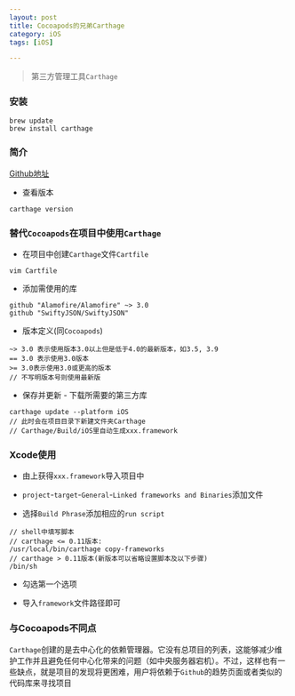 ```yaml
---
layout: post
title: Cocoapods的兄弟Carthage
category: iOS
tags: [iOS]

---
```



> 第三方管理工具`Carthage`


### 安装

```
brew update
brew install carthage
```


### 简介

[Github地址](https://github.com/Carthage/Carthage.git)


* 查看版本


```
carthage version
```

### 替代`Cocoapods`在项目中使用`Carthage`


* 在项目中创建`Carthage`文件`Cartfile`

```
vim Cartfile
```

* 添加需使用的库

```
github "Alamofire/Alamofire" ~> 3.0
github "SwiftyJSON/SwiftyJSON"
```


* 版本定义(同`Cocoapods`)

```
~> 3.0 表示使用版本3.0以上但是低于4.0的最新版本，如3.5, 3.9
== 3.0 表示使用3.0版本
>= 3.0表示使用3.0或更高的版本
// 不写明版本号则使用最新版
```


* 保存并更新 - 下载所需要的第三方库

```
carthage update --platform iOS
// 此时会在项目目录下新建文件夹Carthage
// Carthage/Build/iOS里自动生成xxx.framework
```

### Xcode使用

* 由上获得`xxx.framework`导入项目中

* `project`-`target`-`General`-`Linked frameworks and Binaries`添加文件

* 选择`Build Phrase`添加相应的`run script`

```
// shell中填写脚本
// carthage <= 0.11版本:
/usr/local/bin/carthage copy-frameworks
// carthage > 0.11版本(新版本可以省略设置脚本及以下步骤)
/bin/sh
```

* 勾选第一个选项

* 导入`framework`文件路径即可



### 与Cocoapods不同点

`Carthage`创建的是去中心化的依赖管理器。它没有总项目的列表，这能够减少维护工作并且避免任何中心化带来的问题（如中央服务器宕机）。不过，这样也有一些缺点，就是项目的发现将更困难，用户将依赖于`Github`的趋势页面或者类似的代码库来寻找项目

